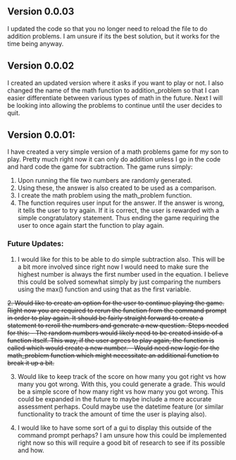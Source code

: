 ## Version 0.0.03

I updated the code so that you no longer need to reload the file to do addition problems. I am unsure if its the best solution, but it works for the time being anyway. 

## Version 0.0.02

I created an updated version where it asks if you want to play or not. I also changed the name of the math function to addition_problem so that I can easier differentiate between various types of math in the future. Next I will be looking into allowing the problems to continue until the user decides to quit.


## Version 0.0.01:

I have created a very simple version of a math problems game for my son to play. Pretty much right now it can only do addition unless I go in the code and hard code the game for subtraction. The game runs simply:

1. Upon running the file two numbers are randomly generated. 
2. Using these, the answer is also created to be used as a comparison.
3. I create the math problem using the math_problem function.
4. The function requires user input for the answer. If the answer is wrong, it tells the user to try again. If it is correct, the user is rewarded with a simple congratulatory statement. Thus ending the game requiring the user to once again start the function to play again. 


### Future Updates:
1. I would like for this to be able to do simple subtraction also. This will be a bit more involved since right now I would need to make sure the highest number is always the first number used in the equation. I believe this could be solved somewhat simply by just comparing the numbers using the max() function and using that as the first variable.

~~2. Would like to create an option for the user to continue playing the game. Right now you are required to rerun the function from the command prompt in order to play again. It should be fairly straight forward to create a statement to reroll the numbers and generate a new question. 
    Steps needed for this:
        - The random numbers would likely need to be created inside of a function itself. This way, if the user agrees to play again, the function is called which would create a new number. 
        - Would need new logic for the math_problem function which might necessitate an additional function to break it up a bit.~~

3. Would like to keep track of the score on how many you got right vs how many you got wrong. With this, you could generate a grade. This would be a simple score of how many right vs how many you got wrong. This could be expanded in the future to maybe include a more accurate assessment perhaps. Could maybe use the datetime feature (or similar functionality to track the amount of time the user is playing also).

4. I would like to have some sort of a gui to display this outside of the command prompt perhaps? I am unsure how this could be implemented right now so this will require a good bit of research to see if its possible and how.
